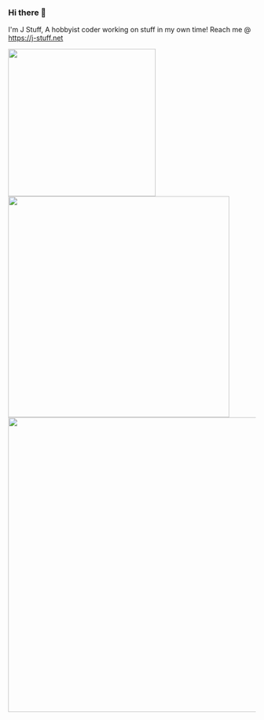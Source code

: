 ### Hi there 👋

<!--
**J-Stuff/J-Stuff** is a ✨ _special_ ✨ repository because its `README.md` (this file) appears on your GitHub profile.

Here are some ideas to get you started:

- 🔭 I’m currently working on ...
- 🌱 I’m currently learning ...
- 👯 I’m looking to collaborate on ...
- 🤔 I’m looking for help with ...
- 💬 Ask me about ...
- 📫 How to reach me: ...
- 😄 Pronouns: ...
- ⚡ Fun fact: ...
-->
I'm J Stuff, A hobbyist coder working on stuff in my own time!
Reach me @ https://j-stuff.net


<a href="https://github.com/anuraghazra/github-readme-stats">
  <img width=300 align="center" src="https://github-readme-stats.vercel.app/api/top-langs/?username=J-Stuff&show_icons=true&theme=transparent" />
</a>
<br>
<a href="https://github.com/anuraghazra/github-readme-stats">
  <img width=450 align="center" src="https://github-readme-stats.vercel.app/api?username=J-Stuff&show_icons=true&theme=transparent&show=reviews,discussions_started,discussions_answered,prs_merged,prs_merged_percentage" />
</a>
<br>
<a href="https://github.com/anuraghazra/github-readme-stats">
  <img width=600 align="center" src="https://github-readme-stats.vercel.app/api/wakatime?username=JStuff&show_icons=true&theme=transparent&layout=compact" />
</a>

